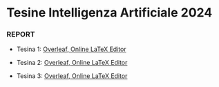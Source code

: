 # Tesine Intelligenza Artificiale 2024

### REPORT

- Tesina 1: [Overleaf, Online LaTeX Editor](https://www.overleaf.com/3152589472wbdtpqwrxxfn#e17ea8)

- Tesina 2: [Overleaf, Online LaTeX Editor](https://www.overleaf.com/9544717971vmfrytdtvgmn#6733d8)

- Tesina 3: [Overleaf, Online LaTeX Editor](https://www.overleaf.com/3688234867btkrgdyxrqgk#547b55)
